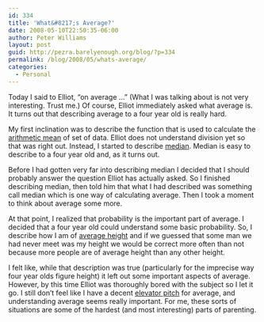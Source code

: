```yaml
---
id: 334
title: 'What&#8217;s Average?'
date: 2008-05-10T22:50:35-06:00
author: Peter Williams
layout: post
guid: http://pezra.barelyenough.org/blog/?p=334
permalink: /blog/2008/05/whats-average/
categories:
  - Personal
---
```

Today I said to Elliot, &#8220;on average &#8230;&#8221; (What I was talking about is not very interesting. Trust me.) Of course, Elliot immediately asked what average is. It turns out that describing average to a four year old is really hard.

My first inclination was to describe the function that is used to calculate the [arithmetic mean](http://en.wikipedia.org/wiki/Arithmetic_mean) of set of data. Elliot does not understand division yet so that was right out. Instead, I started to describe [median](http://en.wikipedia.org/wiki/Median). Median is easy to describe to a four year old and, as it turns out.

Before I had gotten very far into describing median I decided that I should probably answer the question Elliot has actually asked. So I finished describing median, then told him that what I had described was something call median which is one way of calculating average. Then I took a moment to think about average some more.

At that point, I realized that probability is the important part of average. I decided that a four year old could understand some basic probability. So, I describe how I am of [average height](http://en.wikipedia.org/wiki/Human_height#Average_adult_height_around_the_world) and if we guessed that some man we had never meet was my height we would be correct more often than not because more people are of average height than any other height.

I felt like, while that description was true (particularly for the imprecise way four year olds figure height) it left out some important aspects of average. However, by this time Elliot was thoroughly bored with the subject so I let it go. I still don&#8217;t feel like I have a decent [elevator pitch](http://en.wikipedia.org/wiki/Elevator_pitch) for average, and understanding average seems really important. For me, these sorts of situations are some of the hardest (and most interesting) parts of parenting.